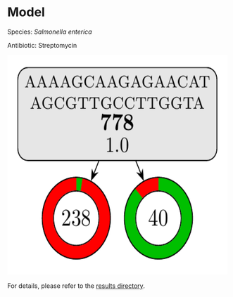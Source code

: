 
# Model

Species: *Salmonella enterica*

Antibiotic: Streptomycin

<img src="./model.png" width=500 height=500 />

For details, please refer to the [results directory](../../../../../results/cart_b/salmonella%20enterica/streptomycin/repeat_2/).

